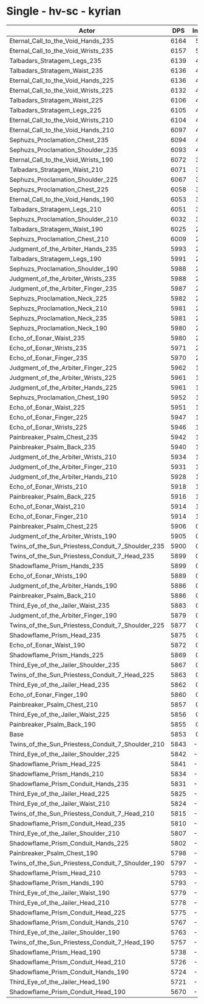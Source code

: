 # Single - hv-sc - kyrian
| Actor | DPS | Increase |
|---|:---:|:---:|
|Eternal_Call_to_the_Void_Hands_235|6164|5.31%|
|Eternal_Call_to_the_Void_Wrists_235|6157|5.20%|
|Talbadars_Stratagem_Legs_235|6139|4.88%|
|Talbadars_Stratagem_Waist_235|6136|4.84%|
|Eternal_Call_to_the_Void_Hands_225|6136|4.84%|
|Eternal_Call_to_the_Void_Wrists_225|6132|4.77%|
|Talbadars_Stratagem_Waist_225|6106|4.33%|
|Talbadars_Stratagem_Legs_225|6105|4.30%|
|Eternal_Call_to_the_Void_Wrists_210|6104|4.29%|
|Eternal_Call_to_the_Void_Hands_210|6097|4.17%|
|Sephuzs_Proclamation_Chest_235|6094|4.12%|
|Sephuzs_Proclamation_Shoulder_235|6093|4.11%|
|Eternal_Call_to_the_Void_Wrists_190|6072|3.74%|
|Talbadars_Stratagem_Waist_210|6071|3.73%|
|Sephuzs_Proclamation_Shoulder_225|6067|3.66%|
|Sephuzs_Proclamation_Chest_225|6058|3.50%|
|Eternal_Call_to_the_Void_Hands_190|6053|3.42%|
|Talbadars_Stratagem_Legs_210|6051|3.39%|
|Sephuzs_Proclamation_Shoulder_210|6032|3.07%|
|Talbadars_Stratagem_Waist_190|6025|2.94%|
|Sephuzs_Proclamation_Chest_210|6009|2.67%|
|Judgment_of_the_Arbiter_Hands_235|5993|2.39%|
|Talbadars_Stratagem_Legs_190|5991|2.37%|
|Sephuzs_Proclamation_Shoulder_190|5988|2.31%|
|Judgment_of_the_Arbiter_Wrists_235|5988|2.30%|
|Judgment_of_the_Arbiter_Finger_235|5987|2.29%|
|Sephuzs_Proclamation_Neck_225|5982|2.21%|
|Sephuzs_Proclamation_Neck_210|5981|2.20%|
|Sephuzs_Proclamation_Neck_235|5981|2.19%|
|Sephuzs_Proclamation_Neck_190|5980|2.17%|
|Echo_of_Eonar_Waist_235|5980|2.17%|
|Echo_of_Eonar_Wrists_235|5971|2.01%|
|Echo_of_Eonar_Finger_235|5970|2.00%|
|Judgment_of_the_Arbiter_Finger_225|5962|1.86%|
|Judgment_of_the_Arbiter_Wrists_225|5961|1.85%|
|Judgment_of_the_Arbiter_Hands_225|5961|1.85%|
|Sephuzs_Proclamation_Chest_190|5952|1.69%|
|Echo_of_Eonar_Waist_225|5951|1.68%|
|Echo_of_Eonar_Finger_225|5947|1.61%|
|Echo_of_Eonar_Wrists_225|5946|1.59%|
|Painbreaker_Psalm_Chest_235|5942|1.52%|
|Painbreaker_Psalm_Back_235|5940|1.48%|
|Judgment_of_the_Arbiter_Wrists_210|5934|1.39%|
|Judgment_of_the_Arbiter_Finger_210|5931|1.33%|
|Judgment_of_the_Arbiter_Hands_210|5928|1.28%|
|Echo_of_Eonar_Wrists_210|5918|1.11%|
|Painbreaker_Psalm_Back_225|5916|1.08%|
|Echo_of_Eonar_Waist_210|5914|1.05%|
|Echo_of_Eonar_Finger_210|5914|1.04%|
|Painbreaker_Psalm_Chest_225|5906|0.90%|
|Judgment_of_the_Arbiter_Wrists_190|5905|0.88%|
|Twins_of_the_Sun_Priestess_Conduit_7_Shoulder_235|5900|0.81%|
|Twins_of_the_Sun_Priestess_Conduit_7_Head_235|5899|0.78%|
|Shadowflame_Prism_Hands_235|5899|0.78%|
|Echo_of_Eonar_Wrists_190|5889|0.61%|
|Judgment_of_the_Arbiter_Hands_190|5886|0.57%|
|Painbreaker_Psalm_Back_210|5886|0.57%|
|Third_Eye_of_the_Jailer_Waist_235|5883|0.51%|
|Judgment_of_the_Arbiter_Finger_190|5879|0.45%|
|Twins_of_the_Sun_Priestess_Conduit_7_Shoulder_225|5877|0.41%|
|Shadowflame_Prism_Head_235|5875|0.38%|
|Echo_of_Eonar_Waist_190|5872|0.33%|
|Shadowflame_Prism_Hands_225|5869|0.27%|
|Third_Eye_of_the_Jailer_Shoulder_235|5867|0.24%|
|Twins_of_the_Sun_Priestess_Conduit_7_Head_225|5863|0.17%|
|Third_Eye_of_the_Jailer_Head_235|5862|0.16%|
|Echo_of_Eonar_Finger_190|5860|0.13%|
|Painbreaker_Psalm_Chest_210|5857|0.07%|
|Third_Eye_of_the_Jailer_Waist_225|5856|0.06%|
|Painbreaker_Psalm_Back_190|5855|0.04%|
|Base|5853|0.00%|
|Twins_of_the_Sun_Priestess_Conduit_7_Shoulder_210|5843|-0.18%|
|Third_Eye_of_the_Jailer_Shoulder_225|5842|-0.19%|
|Shadowflame_Prism_Head_225|5841|-0.21%|
|Shadowflame_Prism_Hands_210|5834|-0.33%|
|Shadowflame_Prism_Conduit_Hands_235|5831|-0.37%|
|Third_Eye_of_the_Jailer_Head_225|5825|-0.47%|
|Third_Eye_of_the_Jailer_Waist_210|5824|-0.50%|
|Twins_of_the_Sun_Priestess_Conduit_7_Head_210|5815|-0.65%|
|Shadowflame_Prism_Conduit_Head_235|5810|-0.73%|
|Third_Eye_of_the_Jailer_Shoulder_210|5807|-0.78%|
|Shadowflame_Prism_Conduit_Hands_225|5802|-0.88%|
|Painbreaker_Psalm_Chest_190|5798|-0.94%|
|Twins_of_the_Sun_Priestess_Conduit_7_Shoulder_190|5797|-0.96%|
|Shadowflame_Prism_Head_210|5793|-1.02%|
|Shadowflame_Prism_Hands_190|5793|-1.02%|
|Third_Eye_of_the_Jailer_Waist_190|5779|-1.26%|
|Third_Eye_of_the_Jailer_Head_210|5778|-1.28%|
|Shadowflame_Prism_Conduit_Head_225|5775|-1.33%|
|Shadowflame_Prism_Conduit_Hands_210|5767|-1.48%|
|Third_Eye_of_the_Jailer_Shoulder_190|5763|-1.54%|
|Twins_of_the_Sun_Priestess_Conduit_7_Head_190|5757|-1.65%|
|Shadowflame_Prism_Head_190|5738|-1.96%|
|Shadowflame_Prism_Conduit_Head_210|5726|-2.17%|
|Shadowflame_Prism_Conduit_Hands_190|5724|-2.20%|
|Third_Eye_of_the_Jailer_Head_190|5721|-2.25%|
|Shadowflame_Prism_Conduit_Head_190|5670|-3.13%|
